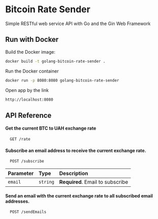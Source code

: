 
# Bitcoin Rate Sender

Simple RESTful web service API with Go and the Gin Web Framework

## Run with Docker

Build the Docker image:

```bash
docker build -t golang-bitcoin-rate-sender .
```

Run the Docker container

```bash
docker run -p 8080:8080 golang-bitcoin-rate-sender
```

Open app by the link

```bash
http://localhost:8080
```

## API Reference

#### Get the current BTC to UAH exchange rate

```http
  GET /rate
```

#### Subscribe an email address to receive the current exchange rate.

```http
  POST /subscribe
```

| Parameter | Type     | Description                       |
| :-------- | :------- | :-------------------------------- |
| `email`   | `string` | **Required**. Email to subscribe  |

####  Send an email with the current exchange rate to all subscribed email addresses.

```http
  POST /sendEmails
```